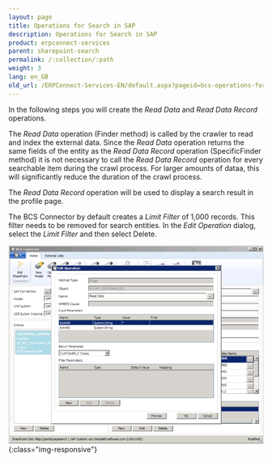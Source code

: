 ```yaml
---
layout: page
title: Operations for Search in SAP
description: Operations for Search in SAP
product: erpconnect-services
parent: sharepoint-search
permalink: /:collection/:path
weight: 3 
lang: en_GB
old_url: /ERPConnect-Services-EN/default.aspx?pageid=bcs-operations-for-search-in-sap
---
```


In the following steps you will create the *Read Data* and *Read Data Record* operations. 

The *Read Data* operation (Finder method) is called by the crawler to read and index the external data. Since the *Read Data* operation returns the same fields of the entity as the *Read Data Record* operation (SpecificFinder method) it is not necessary to call the *Read Data Record* operation for every searchable item during the crawl process. For larger amounts of dataa, this will significantly reduce the duration of the crawl process.

The *Read Data Record* operation will be used to display a search result in the profile page.

The BCS Connector by default creates a *Limit Filter* of 1,000 records. This filter needs to be removed for search entities. 
In the *Edit Operation* dialog, select the *Limit Filter* and then select Delete.

![BCS-Search-Limit-Filter](/img/content/BCS-Search-Limit-Filter.png){:class="img-responsive"} 